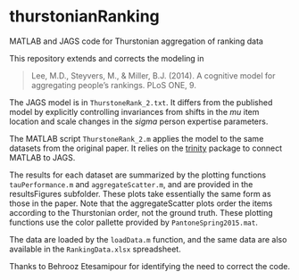 # thurstonianRanking
 MATLAB and JAGS code for Thurstonian aggregation of ranking data
 
 This repository extends and corrects the modeling in 
 
 > Lee, M.D., Steyvers, M., & Miller, B.J. (2014). A cognitive model for aggregating people’s rankings. PLoS ONE, 9.
 
 The JAGS model is in `ThurstoneRank_2.txt`. It differs from the published model by explicitly controlling invariances from shifts in the *mu* item location and scale changes in the *sigma* person expertise parameters.
 
The MATLAB script `ThurstoneRank_2.m` applies the model to the same datasets from the original paper. It relies on the [trinity](https://github.com/joachimvandekerckhove/trinity) package to connect MATLAB to JAGS.

The results for each dataset are summarized by the plotting functions `tauPerformance.m` and `aggregateScatter.m`, and are provided in the resultsFigures subfolder. These plots take essentially the same form as those in the paper. Note that the aggregateScatter plots order the items according to the Thurstonian order, not the ground truth. These plotting functions use the color pallette provided by `PantoneSpring2015.mat`.

The data are loaded by the `loadData.m` function, and the same data are also available in the `RankingData.xlsx` spreadsheet.

Thanks to Behrooz Etesamipour for identifying the need to correct the code.
